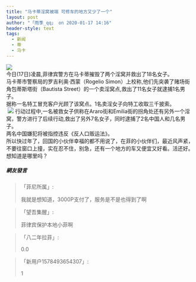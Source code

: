 ```yaml
---
title: "马卡蒂淫窝被端 可修车的地方又少了一个"
layout: post
author: "「雨季_qq」 on 2020-01-17 14:16"
header-style: text
tags:
  - 新闻
  - 蒂
  - 马卡
---
```


<img src="http://images.feileyuan.com/images/ueditor/2020011714160000032556.jpg"><br>
今日(17日)凌晨,菲律宾警方在马卡蒂摧毁了两个淫窝并救出了18名女子。
<br>
马卡蒂市警察局的罗吉利奥·西蒙（Rogelio Simon）上校称,他们先突袭了赌场街角包蒂斯塔街（Bautista Street）的一个卖淫窝点,救出了11名女子就逮捕1名男子。
<br>
据称一名特工冒充客户光顾了该窝点。1名卖淫女子向特工收取三千披索。
<br>
&nbsp;<img src="http://images.feileyuan.com/images/ueditor/2020011714160000201559.jpg">
行动过程中,一名被救女子供称在Araro街和Emilia街的拐角处还有另外一个淫窝，警方进行了后续行动,救出了另外7名女子，同时逮捕了2名中国人和几名男子。
<br>
两名中国嫌犯将被指控违反《反人口贩运法》。
<br>
所以快过年了，回国的小伙伴幸福的都不用说了，在菲的小伙伴们，最近风声紧，不要往窗口上撞，实在忍不住，别急，还有一个地方的车又便宜又好看。活还好。
想知道是哪里吗？
<br>

##### 網友發言 
> 「菲尼所属」:
> <p>我就是想知道，3000P支付了，服务是不是也得到了啊</p>

> 「望吾集醒」:
> <p>菲律宾保护本地小菲啊</p>

> 「八二年拉菲」:
> <p>0.0</p>

> 「新用户1578493654307」:
> <p>1</p>



